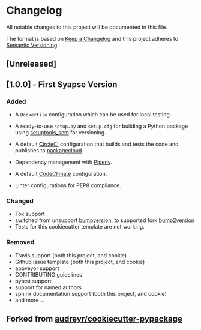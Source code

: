 # Changelog

All notable changes to this project will be documented in this file.

The format is based on [Keep a Changelog](http://keepachangelog.com/en/1.0.0/) and this project adheres to [Semantic Versioning](http://semver.org/spec/v2.0.0.html).

## [Unreleased]

## [1.0.0] - First Syapse Version

### Added

* A `Dockerfile` configuration which can be used for local testing.
* A ready-to-use `setup.py` and `setup.cfg` for building a Python package using [setuptools_scm](https://github.com/pypa/setuptools_scm) for versioning.

* A default [CircleCI](https://circleci.com/) configuration that builds and tests the code
  and publishes to [packagecloud](https://packagecloud.io/)
* Dependency management with [Pipenv](https://docs.pipenv.org/).
* A default [CodeClimate](https://codeclimate.com/) configuration.
* Linter configurations for PEP8 compliance.

### Changed

* Tox support
* switched from unsupport [bumpversion](https://github.com/peritus/bumpversion), to supported fork
[bump2version](https://github.com/c4urself/bump2version)
* Tests for this cookiecutter template are not working.

### Removed

* Travis support (both this project, and cookie)
* Github issue template (both this project, and cookie)
* appveyor support
* CONTRIBUTING guidelines
* pytest support
* support for named authors
* sphinx documentation support (both this project, and cookie)
* and more ...

## Forked from [audreyr/cookiecutter-pypackage](https://github.com/audreyr/cookiecutter-pypackage)

